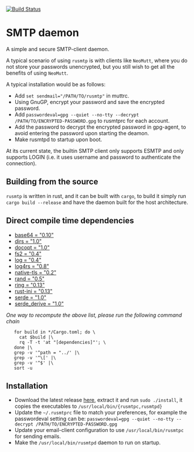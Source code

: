 [![Build Status](https://travis-ci.org/amanjpro/rusmtp.svg?branch=master)](https://travis-ci.org/amanjpro/rusmtp)

# SMTP daemon

A simple and secure SMTP-client daemon. 

A typical scenario of using `rusmtp` is with clients like `NeoMutt`, where you
do not store your passwords unencrypted, but you still wish to get all the
benefits of using `NeoMutt`.

A typical installation would be as follows:

- Add `set sendmail="/PATH/TO/rusmtp"` in muttrc.
- Using GnuGP, encrypt your password and save the encrypted password.
- Add `passwordeval=gpg --quiet --no-tty --decrypt /PATH/TO/ENCRYPTED-PASSWORD.gpg`
  to rusmtprc for each account.
- Add the password to decrypt the encrypted password in gpg-agent, to avoid
  entering the password upon starting the deamon.
- Make rusmtpd to startup upon boot.

At its current state, the builtin SMTP client only supports ESMTP and
only supports LOGIN (i.e. it uses username and password to authenticate
the connection).

## Building from the source

`rusmtp` is written in rust, and it can be built with `cargo`, to build it simply
run `cargo build --release` and have the daemon built for the host architecture.

## Direct compile time dependencies

- [base64 = "0.10"](https://crates.io/crates/base64)
- [dirs = "1.0"](https://crates.io/crates/dirs)
- [docopt = "1.0"](https://crates.io/crates/docopt)
- [fs2 = "0.4"](https://crates.io/crates/fs2)
- [log = "0.4"](https://crates.io/crates/log)
- [log4rs = "0.8"](https://crates.io/crates/log4rs)
- [native-tls = "0.2"](https://crates.io/crates/native-tls)
- [rand = "0.5"](https://crates.io/crates/rand)
- [ring = "0.13"](https://crates.io/crates/ring)
- [rust-ini = "0.13"](https://crates.io/crates/rust-ini)
- [serde = "1.0"](https://crates.io/crates/serde)
- [serde_derive = "1.0"](https://crates.io/crates/serde_derive)

*One way to recompute the above list, please run the following command chain*

```
   for build in */Cargo.toml; do \
     cat $build |\
     rq -T -t 'at "[dependencies]"'; \
   done |\
   grep -v '^path = "../' |\
   grep -v '^\[' |\
   grep -v '^$' |\
   sort -u
```

## Installation

- Download the latest release
  [here](https://github.com/amanjpro/rusmtp/releases), extract it and run
  `sudo ./install`, it copies the executables to `/usr/local/bin/{rusmtpc,rusmtpd}`
- Update the `~/.rusmtprc` file to match your preferences, for example
  the passwordeval setting can be:
  `passwordeval=gpg --quiet --no-tty --decrypt /PATH/TO/ENCRYPTED-PASSWORD.gpg`
- Update your email-client configuration to use `/usr/local/bin/rusmtpc` for
  sending emails.
- Make the `/usr/local/bin/rusmtpd` daemon to run on startup.
